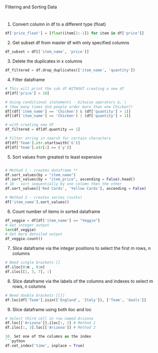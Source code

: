 #
Filtering and Sorting Data

#

1. Convert column in df to a different type (float)

```python
df['price_float'] = [float(item[1:-1]) for item in df['price']]
```
2. Get subset df from master df with only specified columns
```python
df_subset = df[['item_name', 'price']]
```
3. Delete the duplicates in x columns
```python
df_filtered = df.drop_duplicates(['item_name', 'quantity'])
```
4. Filter dataframe 
```python
# This will print the sub df WITHOUT creating a new df
df[df['price'] > 10]

# Using conditional statements - bitwise operators &, |
# (How many times did people order more than one Chicken?)
df[(df['item_name'] == 'Chicken') & (df['quantity'] > 1)]
df[(df['item_name'] == 'Chicken') | (df['quantity'] > 1)]

# with creating new df
df_filtered = df[df.quantity == 1]

# Filter string in search for certain characters
df[df['Team'].str.startswith('G')]
df[df['Team'].str[:] == ('y')]
```

5. Sort values from greatest to least expensive
```python

# Method 1 - creates dataframe **
df.sort_values(by = "item_name")
df.sort_values(by = "item_price", ascending = False).head()
# 1b - sort sequentially by one column then the other
df.sort_values(['Red Cards', 'Yellow Cards'], ascending = False)

# Method 2 - creates series (sucks)
df['item_name'].sort_values()
```

6. Count number of items in sorted dataframe
```python
df_veggie = df[df['item_name'] == "Veggie"]
# Get integer output
len(df_veggie)
# Get more detailed output
df_veggie.count()
```

7. Slice dataframe via the integer positions to select the first m rows, n columns
```python
# Need single brackets []
df.iloc[0:m , 0:n]
df.iloc[[1, 3, 7], :]
```

8. Slice dataframe via the labels of the columns and indexes to select m rows, n columns
```python
# Need double brackets [[]]
df.loc[df['Team'].isin(['England', 'Italy']), ['Team', 'Goals']]
```

9. Slice dataframe using both iloc and loc
```python
# Select third cell in row named Arizona
df.loc[['Arizona']].iloc[:, 2] # Method 1
df.iloc[:, 3].loc[['Arizona']] # Method 2

10. Set one of the columns as the index
```python
df.set_index('time', inplace = True)
```

